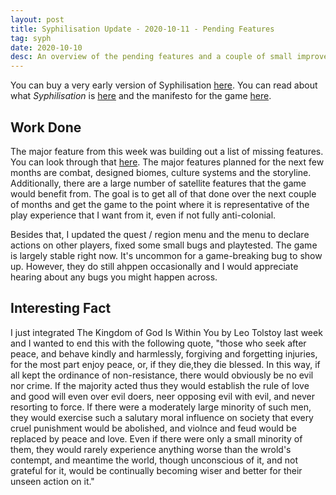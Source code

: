 ```yaml
---
layout: post
title: Syphilisation Update - 2020-10-11 - Pending Features
tag: syph
date: 2020-10-10
desc: An overview of the pending features and a couple of small improvements.
---
```



You can buy a very early version of Syphilisation [here](https://whynotgames.itch.io/nikhil-murthys-syphilisation). You can read about what *Syphilisation* is [here](/blog/syph/announce) and the manifesto for the game [here](/blog/syph/newManifesto).

## Work Done

The major feature from this week was building out a list of missing features. You can look through that [here](/blog/syph/feature). The major features planned for the next few months are combat, designed biomes, culture systems and the storyline. Additionally, there are a large number of satellite features that the game would benefit from. The goal is to get all of that done over the next couple of months and get the game to the point where it is representative of the play experience that I want from it, even if not fully anti-colonial.


Besides that, I updated the quest / region menu and the menu to declare actions on other players, fixed some small bugs and playtested. The game is largely stable right now. It's uncommon for a game-breaking bug to show up. However, they do still ahppen occasionally and I would appreciate hearing about any bugs you might happen across.

## Interesting Fact

I just integrated The Kingdom of God Is Within You by Leo Tolstoy last week and I wanted to end this with the following quote, "those who seek after peace, and behave kindly and harmlessly, forgiving and forgetting injuries, for the most part enjoy peace, or, if they die,they die blessed. In this way, if all kept the ordinance of non-resistance, there would obviously be no evil nor crime. If the majority acted thus they would establish the rule of love and good will even over evil doers, neer opposing evil with evil, and never resorting to force. If there were a moderately large minority of such men, they would exercise such a salutary moral influence on society that every cruel punishment would be abolished, and violnce and feud would be replaced by peace and love. Even if there were only a small minority of them, they would rarely experience anything worse than the wrold's contempt, and meantime the world, though unconscious of it, and not grateful for it, would be continually becoming wiser and better for their unseen action on it."

